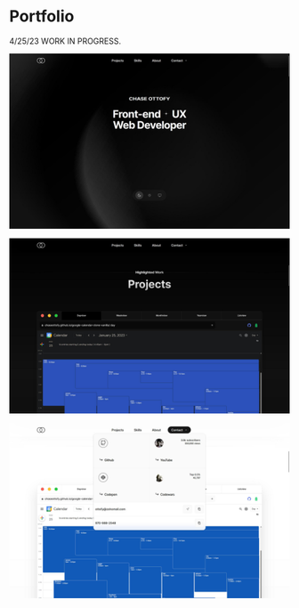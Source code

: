 # Portfolio

4/25/23 WORK IN PROGRESS.

![screen1](screen4251.png)

![screen2](screen4252.png)

![screen3](screen4253.png)
